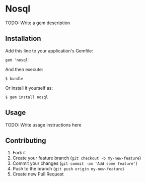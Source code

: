 # Nosql

TODO: Write a gem description

## Installation

Add this line to your application's Gemfile:

    gem 'nosql'

And then execute:

    $ bundle

Or install it yourself as:

    $ gem install nosql

## Usage

TODO: Write usage instructions here

## Contributing

1. Fork it
2. Create your feature branch (`git checkout -b my-new-feature`)
3. Commit your changes (`git commit -am 'Add some feature'`)
4. Push to the branch (`git push origin my-new-feature`)
5. Create new Pull Request
